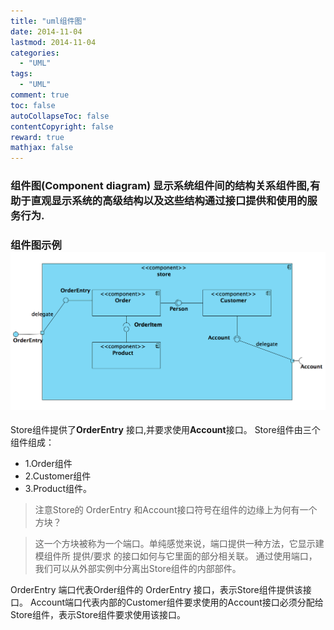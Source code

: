 ```yaml
---
title: "uml组件图"
date: 2014-11-04
lastmod: 2014-11-04
categories:
  - "UML"
tags:
  - "UML"
comment: true
toc: false
autoCollapseToc: false
contentCopyright: false
reward: true
mathjax: false
---
```

### 组件图(Component diagram)    显示系统组件间的结构关系组件图,有助于直观显示系统的高级结构以及这些结构通过接口提供和使用的服务行为.
    
 <!--more-->
### 组件图示例![image](/images/post/2014-11-04-uml-zu-jian-tu/component_diagram.png)

Store组件提供了**OrderEntry** 接口,并要求使用**Account**接口。
Store组件由三个组件组成：

* 1.Order组件
* 2.Customer组件
* 3.Product组件。

> 注意Store的 OrderEntry 和Account接口符号在组件的边缘上为何有一个方块？

> 这一个方块被称为一个端口。单纯感觉来说，端口提供一种方法，它显示建模组件所 提供/要求 的接口如何与它里面的部分相关联。 通过使用端口，我们可以从外部实例中分离出Store组件的内部部件。


 OrderEntry 端口代表Order组件的 OrderEntry 接口，表示Store组件提供该接口。
Account端口代表内部的Customer组件要求使用的Account接口必须分配给Store组件，表示Store组件要求使用该接口。
